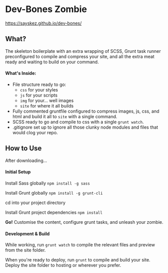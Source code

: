 # Dev-Bones Zombie
https://sayskez.github.io/dev-bones/

## What?
The skeleton boilerplate with an extra wrapping of SCSS, Grunt task runner preconfigured to compile and compress your site, and all the extra meat ready and waiting to build on your command.

#### What's Inside:
- File structure ready to go:
  - `css` for your styles
  - `js` for your scripts
  - `img` for your... well images
  - `site` for where it all builds
- Fully commented gruntfile configured to compress images, js, css, and html and build it all to `site` with a single command.
- SCSS ready to go and compile to css with a single `grunt watch`.
- .gitignore set up to ignore all those clunky node modules and files that would clog your repo.

## How to Use
After downloading...

#### Initial Setup
Install Sass globally 
`npm install -g sass`

Install Grunt globally
`npm install -g grunt-cli`

cd into your project directory

Install Grunt project dependencies
`npm install`

**Go!** Customise the content, configure grunt tasks, and unleash your zombie.

#### Development & Build
While working, run `grunt watch` to compile the relevant files and preview from the site folder.

When you're ready to deploy, run `grunt` to compile and build your site. Deploy the site folder to hosting or wherever you prefer.